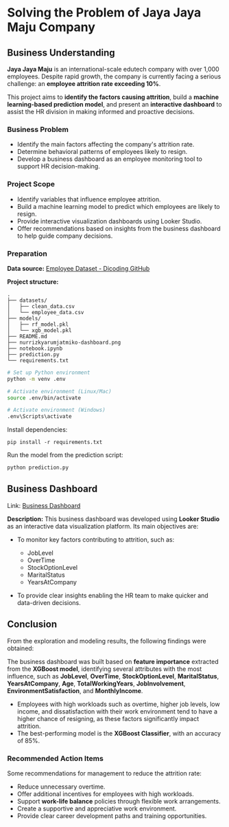 # Solving the Problem of Jaya Jaya Maju Company

## Business Understanding

**Jaya Jaya Maju** is an international-scale edutech company with over 1,000 employees. Despite rapid growth, the company is currently facing a serious challenge: an **employee attrition rate exceeding 10%**.

This project aims to **identify the factors causing attrition**, build a **machine learning-based prediction model**, and present an **interactive dashboard** to assist the HR division in making informed and proactive decisions.

### Business Problem

* Identify the main factors affecting the company's attrition rate.
* Determine behavioral patterns of employees likely to resign.
* Develop a business dashboard as an employee monitoring tool to support HR decision-making.

### Project Scope

* Identify variables that influence employee attrition.
* Build a machine learning model to predict which employees are likely to resign.
* Provide interactive visualization dashboards using Looker Studio.
* Offer recommendations based on insights from the business dashboard to help guide company decisions.

### Preparation

**Data source:** [Employee Dataset - Dicoding GitHub](https://github.com/dicodingacademy/dicoding_dataset/tree/main/employee)

**Project structure:**

```
.
├── datasets/
│   ├── clean_data.csv
│   └── employee_data.csv
├── models/
│   ├── rf_model.pkl
│   └── xgb_model.pkl
├── README.md
├── nurrizkyarumjatmiko-dashboard.png
├── notebook.ipynb
├── prediction.py
└── requirements.txt
```

```bash
# Set up Python environment
python -m venv .env

# Activate environment (Linux/Mac)
source .env/bin/activate      

# Activate environment (Windows)
.env\Scripts\activate       
```

Install dependencies:

```
pip install -r requirements.txt
```

Run the model from the prediction script:

```bash
python prediction.py
```

## Business Dashboard

Link: [Business Dashboard](https://lookerstudio.google.com/reporting/5cfdfc59-2481-4de8-a6ed-21eb2e9715c1)

**Description:**
This business dashboard was developed using **Looker Studio** as an interactive data visualization platform. Its main objectives are:

* To monitor key factors contributing to attrition, such as:

  * JobLevel
  * OverTime
  * StockOptionLevel
  * MaritalStatus
  * YearsAtCompany
* To provide clear insights enabling the HR team to make quicker and data-driven decisions.

## Conclusion

From the exploration and modeling results, the following findings were obtained:

The business dashboard was built based on **feature importance** extracted from the **XGBoost model**, identifying several attributes with the most influence, such as **JobLevel**, **OverTime**, **StockOptionLevel**, **MaritalStatus**, **YearsAtCompany**, **Age**, **TotalWorkingYears**, **JobInvolvement**, **EnvironmentSatisfaction**, and **MonthlyIncome**.

* Employees with high workloads such as overtime, higher job levels, low income, and dissatisfaction with their work environment tend to have a higher chance of resigning, as these factors significantly impact attrition.
* The best-performing model is the **XGBoost Classifier**, with an accuracy of 85%.

### Recommended Action Items

Some recommendations for management to reduce the attrition rate:

* Reduce unnecessary overtime.
* Offer additional incentives for employees with high workloads.
* Support **work-life balance** policies through flexible work arrangements.
* Create a supportive and appreciative work environment.
* Provide clear career development paths and training opportunities.
